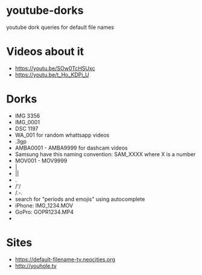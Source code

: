 # youtube-dorks
youtube dork queries for default file names

# Videos about it

* https://youtu.be/SOw0TcHSUxc
* https://youtu.be/t_Ho_KDPi_U

# Dorks
* IMG 3356
* IMG_0001
* DSC 1197
* WA_001 for random whattsapp videos
* .3gp
* AMBA0001 - AMBA9999 for dashcam videos
* Samsung have this naming convention: SAM_XXXX where X is a number
* MOV001 - MOV9999
* |
* ||
* .
* /'/
* /.-.
* search for "periods and emojis" using autocomplete
* iPhone: IMG_1234.MOV
* GoPro: GOPR1234.MP4
* 
# Sites

* https://default-filename-tv.neocities.org
* http://youhole.tv
